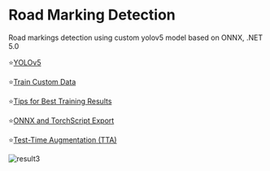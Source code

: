 # Road Marking Detection
Road markings detection using custom yolov5 model based on ONNX, .NET 5.0

⭐[YOLOv5](https://github.com/ultralytics/yolov5)

⭐[Train Custom Data](https://github.com/ultralytics/yolov5/wiki/Train-Custom-Data)

⭐[Tips for Best Training Results](https://github.com/ultralytics/yolov5/wiki/Tips-for-Best-Training-Results)

⭐[ONNX and TorchScript Export](https://github.com/ultralytics/yolov5/issues/251)

⭐[Test-Time Augmentation (TTA)](https://github.com/ultralytics/yolov5/issues/303)

![result3](https://user-images.githubusercontent.com/33637478/116475913-24696080-a883-11eb-80cb-f2069ece1894.jpg)
